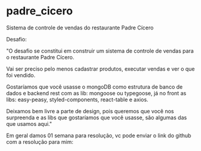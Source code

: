 # padre_cicero
Sistema de controle de vendas do restaurante Padre Cícero

Desafio:

"O desafio se constitui em construir um sistema de controle de vendas para o restaurante Padre Cícero.

Vai ser preciso pelo menos cadastrar produtos, executar vendas e ver o que foi vendido.

Gostaríamos que você usasse o mongoDB como estrutura de banco de dados e backend rest com as lib: mongoose ou typegoose, já no front as libs: easy-peasy, styled-components, react-table e axios.

Deixamos bem livre a parte de design, pois queremos que você nos surpreenda e as libs que gostaríamos que você usasse, são algumas das que usamos aqui."

Em geral damos 01 semana para resolução, vc pode enviar o link do github com a resolução para mim:
